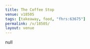 ```yaml
---
title: The Coffee Stop
venue: v18505
tags: [takeaway, food, "fhrs:63675"]
permalink: /v/18505/
layout: venue
---
```

null